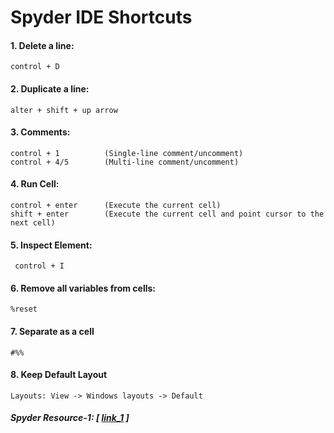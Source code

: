 # Spyder IDE Shortcuts
#### 1. Delete a line:
```console
control + D
```
#### 2. Duplicate a line:
```console
alter + shift + up arrow
```
#### 3. Comments:
```console
control + 1          (Single-line comment/uncomment)
control + 4/5        (Multi-line comment/uncomment)
```
#### 4. Run Cell:
```console
control + enter      (Execute the current cell)
shift + enter        (Execute the current cell and point cursor to the next cell) 
```
#### 5. Inspect Element:
```console
 control + I
```
#### 6. Remove all variables from cells:
```console
%reset
```

#### 7. Separate as a cell
```console
#%%
```

#### 8. Keep Default Layout
```console
Layouts: View -> Windows layouts -> Default
```


##### Spyder Resource-1: [ [link_1](https://www.southampton.ac.uk/~fangohr/blog/spyder-the-scientific-python-development-environment.html) ]

&nbsp;
